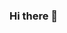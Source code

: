 ### Hi there 👋

<!--
**askari01/askari01** is a ✨ _special_ ✨ repository because its `README.md` (this file) appears on your GitHub profile.

Here are some ideas to get you started:

- 🔭 I’m currently working on Let's Build
- 🌱 I’m currently learning Swift
- 👯 I’m looking to collaborate on iOS projects that helps people 
- 🤔 I’m looking for help with learning Swift
- 💬 Ask me about Swift
- 📫 How to reach me: @askari01
- 😄 Pronouns: Him/They
- ⚡ Fun fact: I ♥️ Swift
-->
